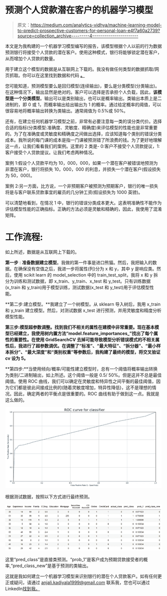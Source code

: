 # 预测个人贷款潜在客户的机器学习模型

> 原文：<https://medium.com/analytics-vidhya/machine-learning-model-to-predict-prospective-customers-for-personal-loan-e4f7a60a2739?source=collection_archive---------4----------------------->

本文是为我构建的一个机器学习模型编写的报告，该模型根据个人以前的行为数据预测银行将接受个人贷款的潜在客户。使用这种模式，银行将能够锁定潜在客户，从而增加个人贷款的数量。

用于建立这个模型的数据是从互联网上下载的。我没有做任何类型的数据抓取/网页抓取。你可以在这里找到数据和代码 [**。**](https://github.com/Anjali-Kadiyala/Personal_load_prediction)

您可能知道，预测模型要么是回归模型(连续输出)，要么是分类模型(分类输出)。在这种情况下，输出显然是绝对的。客户可以选择是否承担个人负载，因此，**该模型是一个分类模型**。输出可以是类别输出，也可以是概率输出。类输出本质上是二进制的，即 0 或 1，而概率输出给出输出为 1 的概率。通过给定概率的阈值，可以很容易地将概率输出转换为类输出。通常阈值为 0.5%或 50%。

还有，在建立任何机器学习模型之前，非常有必要注意每一类的误分类代价。选择合适的指标(分类模型:准确度、灵敏度、精确度)来评估模型的性能也是非常重要的。为了在准确度或灵敏度和精确度之间做出选择，应该知道每个类别的错误分类成本。我所说的每门课的成本是指一门课被预测错了所浪费的钱。为了更好地理解这一点，让我们看看我们的案例。这里的 2 类是- 0:客户不接受个人贷款提议，1:客户接受个人贷款提议。让我们考虑两种情况。

案例 1:假设个人贷款平均为 10，000，000，如果一个潜在客户被错误地预测为非潜在客户，银行将损失 10，000，000 的利息，并损失一个潜在客户(假设损失为 50，000)。

案例 2:另一方面，比方说，一个非预期客户被预测为预期客户，银行的唯一损失将是与客户联系贷款事宜的雇员的几分钟工资(假设损失为 1000 英镑)。

可以清楚地看到，在情况 1 中，银行的错误分类成本更大。这表明准确性不能作为评估模型性能的正确指标。正确的方法必须是灵敏和精确的，因此，我使用了混淆矩阵。

# **工作流程:**

如上所述，数据是从互联网上下载的。

**第一步** : **准备数据建立模型**。我做的第一件事是进口熊猫。然后，我把输入的数据。在确保没有空值之后，我进一步将属性(列)分为 x 和 y，其中 y 是响应类。然后，使用 scikit learn 的 model_selection 中的 train_test_split，我将 x 和 y 拆分为训练和测试数据，即 x_train、y_train、x_test 和 y_test。只有训练数据(x_train 和 y_train)用于模型训练，测试数据(x_test 和 y_test)用于评估模型性能。

**第二步:建立模型。**我建立了一个树模型。从 sklearn 导入树后，我用 x_train 和 y_train 建立模型。然后，对测试数据 x_test 进行预测，并用灵敏度和精度分析模型性能。

**第三步:模型超参数调整。找到我们不相关的属性在建模中非常重要。现在基本模型已经建立，我使用树内置方法“model.feature_importances_”找出了每个属性的重要性。在使用 GridSearchCV 去掉可能导致模型分析错误模式的不相关属性后，我进行了超参数调优。在调整了“标准”、“最大特征”、“拆分器”、“最小样本拆分”、“最大深度”和“类别权重”等参数后，我构建了最终的模型，将交叉验证 cv 设为 5。**

**第四步:**当使用倾向/概率/可能性建立模型时，总有一个阈值将概率输出转换为类别/二进制输出，如上所述。这个阈值一般是 0.5/ 50%。但是这并不总是最佳阈值。使用 ROC 曲线，我们可以确定在灵敏度和特异性之间平衡的最佳阈值，因为它们都是彼此间接成比例的(随着灵敏度增加，特异性降低)，这不是理想的情况。因此，确定两者的平衡点是很重要的。ROC 曲线有助于做到这一点。我就是这么做的。

![](img/ec779bb24791b3832d3180fca5010afb.png)

根据测试数据，按照以下方式进行最终预测。

![](img/9b2fbfcc8f0d543dc2824c5d88e67263.png)

这里“pred_class”是直接类预测。“prob_1”是客户成为预期贷款接受者的概率,“pred_class_new”是基于预测的类输出。

这就是我如何建立一个机器学习模型来识别银行的潜在个人贷款客户。如有任何更正或疑问，请通过 anjali.kadiyala1999@gmail.com 联系我，您也可以通过 LinkedIn[找到我。](https://www.linkedin.com/in/anjali-sreeja-kadiyala-1307b8177/)